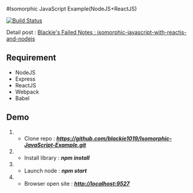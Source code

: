 #Isomorphic JavaScript Example(NodeJS+ReactJS)

[![Build Status](https://travis-ci.org/blackie1019/Isomorphic-JavaScript-Example.svg?branch=master)](https://travis-ci.org/blackie1019/Isomorphic-JavaScript-Example)

Detail post : [Blackie's Failed Notes
: isomorphic-javascript-with-reactjs-and-nodejs](http://blackie1019.github.io/2016/08/15/isomorphic-javascript-with-reactjs-and-nodejs/)

## Requirement

- NodeJS
- Express
- ReactJS
- Webpack
- Babel

## Demo

1. - Clone repo : ***https://github.com/blackie1019/Isomorphic-JavaScript-Example.git***
2. - Install library : ***npm install***
3. - Launch node : ***npm start***
4. - Browser open site : ***[http://localhost:9527](http://localhost:9527)***
